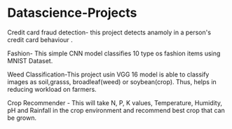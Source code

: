 # Datascience-Projects
Credit card fraud detection- this project detects anamoly in a person's credit card behaviour .

Fashion- This simple CNN model classifies 10 type os fashion items using MNIST Dataset.

Weed Classification-This project usin VGG 16 model is able to classify images as soil,grasss, broadleaf(weed) or soybean(crop). Thus, helps in reducing workload on farmers.

Crop Recommender - This will take N, P, K values, Temperature, Humidity, pH and Rainfall in the crop environment and recommend best crop that can be grown.
